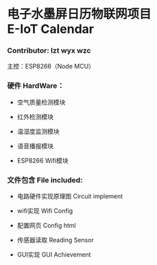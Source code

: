  
电子水墨屏日历物联网项目    
E-IoT Calendar    
=============
### Contributor: lzt wyx wzc

主控：ESP8266（Node MCU）

### 硬件  HardWare：
 * 空气质量检测模块

 * 红外检测模块

 * 温湿度监测模块

 * 语音播报模块

 * ESP8266 Wifi模块


### 文件包含  File included:

 * 电路硬件实现原理图 Circuit implement

 * wifi实现         Wifi Config

 * 配置网页         Config html

 * 传感器读取        Reading Sensor

 * GUI实现          GUI Achievement
